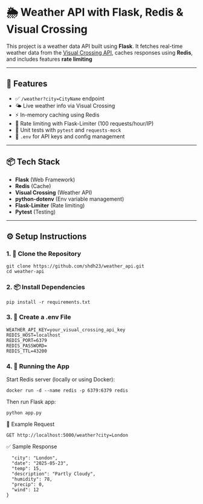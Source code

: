 # 🌦️ Weather API with Flask, Redis & Visual Crossing

This project is a weather data API built using **Flask**. 
It fetches real-time weather data from the [Visual Crossing API](https://www.visualcrossing.com/), caches responses using **Redis**, and includes features **rate limiting**

---

## 🚀 Features

- ✅ `/weather?city=CityName` endpoint
- 🌤️ Live weather info via Visual Crossing
- ⚡ In-memory caching using Redis
- 🔐 Rate limiting with Flask-Limiter (100 requests/hour/IP)
- 🧪 Unit tests with `pytest` and `requests-mock`
- 🔧 `.env` for API keys and config management

---

## 📦 Tech Stack

- **Flask** (Web Framework)
- **Redis** (Cache)
- **Visual Crossing** (Weather API)
- **python-dotenv** (Env variable management)
- **Flask-Limiter** (Rate limiting)
- **Pytest** (Testing)

---

## ⚙️ Setup Instructions

### 1. 🔧 Clone the Repository

```
git clone https://github.com/shdh23/weather_api.git
cd weather-api
```

### 2. 📦 Install Dependencies
```pip install -r requirements.txt```

### 3. 📄 Create a .env File

```
WEATHER_API_KEY=your_visual_crossing_api_key
REDIS_HOST=localhost
REDIS_PORT=6379
REDIS_PASSWORD=
REDIS_TTL=43200
```

### 4. 🧪 Running the App
Start Redis server (locally or using Docker):

```docker run -d --name redis -p 6379:6379 redis```

Then run Flask app:

```python app.py```

🔎 Example Request

```GET http://localhost:5000/weather?city=London```

✅ Sample Response
```{
  "city": "London",
  "date": "2025-05-23",
  "temp": 15,
  "description": "Partly Cloudy",
  "humidity": 78,
  "precip": 0,
  "wind": 12
}
```

